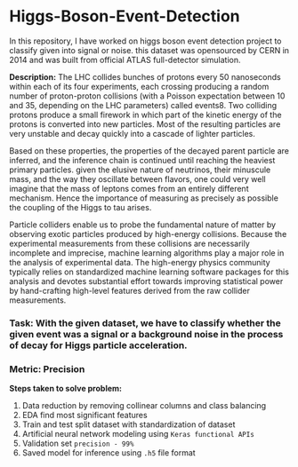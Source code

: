 # Higgs-Boson-Event-Detection
In this repository, I have worked on higgs boson event detection project to classify given into signal or noise. this dataset was opensourced by CERN in 2014 and was built from official ATLAS full-detector simulation.

**Description:**
The LHC collides bunches of protons every 50 nanoseconds within each of its four experiments, each crossing producing a random number of proton-proton collisions (with a Poisson expectation between 10 and 35, depending on the LHC parameters) called events8. Two colliding protons produce a small firework in which part of the kinetic energy of the protons is converted into new particles. Most of the resulting particles are very unstable and decay quickly into a cascade of lighter particles.

Based on these properties, the properties of the decayed parent particle are inferred, and the inference chain is continued until reaching the heaviest primary particles. given the elusive nature of neutrinos, their minuscule mass, and the way they oscillate between flavors, one could very well imagine that the mass of leptons comes from an entirely different mechanism. Hence the importance of measuring as precisely as possible the coupling of the Higgs to tau arises.

Particle colliders enable us to probe the fundamental nature of matter by observing exotic particles produced by high-energy collisions. Because the experimental measurements from these collisions are necessarily incomplete and imprecise, machine learning algorithms play a major role in the analysis of experimental data. The high-energy physics community typically relies on standardized machine learning software packages for this analysis and devotes substantial effort towards improving statistical power by hand-crafting high-level features derived from the raw collider measurements.

### **Task:** With the given dataset, we have to classify whether the given event was a signal or a background noise in the process of decay for Higgs particle acceleration.

### **Metric:** Precision

**Steps taken to solve problem:**

1) Data reduction by removing collinear columns and class balancing
2) EDA find most significant features  
3) Train and test split dataset with standardization of dataset
4) Artificial neural network modeling using `Keras functional APIs`
5) Validation set `precision - 99%`
6) Saved model for inference using `.h5` file format
